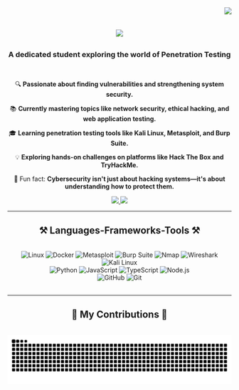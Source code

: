 <img align="right" src="https://visitor-badge.laobi.icu/badge?page_id=deanadriannn.deanadriannn" />

<h1 align="center">
    <img src="https://readme-typing-svg.herokuapp.com/?font=Righteous&size=35&color=9FEF00&center=true&vCenter=true&width=500&height=70&duration=4000&lines=Hi+There!+👋;+I'm+Dean+Adrian+Baihaqi!;" />
</h1>

<h3 align="center">A dedicated student exploring the world of Penetration Testing</h3>

<br/>

<div align="center">
 
🔍 **Passionate about finding vulnerabilities and strengthening system security.**

📚 **Currently mastering topics like network security, ethical hacking, and web application testing.**

🎓 **Learning penetration testing tools like Kali Linux, Metasploit, and Burp Suite.**

💡 **Exploring hands-on challenges on platforms like Hack The Box and TryHackMe.**

<!-- 💬 **Ask me about penetration testing techniques, cybersecurity fundamentals, or how to start your hacking journey [here](https://github.com/salesp07/salesp07/issues).** -->

🌟 Fun fact: **Cybersecurity isn't just about hacking systems—it's about understanding how to protect them.**

</div>
<div align="center"> 
  <a href="mailto:deanadrian644@gmail.com">
    <img src="https://img.shields.io/badge/Gmail-333333?style=for-the-badge&logo=gmail&logoColor=red" />
  </a>
  <a href="https://www.linkedin.com/in/dean-adrian-baihaqi-137030251/" target="_blank">
    <img src="https://img.shields.io/badge/LinkedIn-0077B5?style=for-the-badge&logo=linkedin&logoColor=white" target="_blank" />
  </a>
    <!--
  <a href="https://salesp07.github.io" target="_blank">
     <img src="https://img.shields.io/badge/Portfolio-FF5722?style=for-the-badge&logo=todoist&logoColor=white" target="_blank" /> 
  </a>
    -->
</div>

<hr/>
 
<h2 align="center">⚒️ Languages-Frameworks-Tools ⚒️</h2>
<br/>
<div align="center">
    <img src="https://skillicons.dev/icons?i=linux" alt="Linux" />
    <img src="https://skillicons.dev/icons?i=docker" alt="Docker" />
    <img src="https://img.icons8.com/?size=100&id=PW0ChfedZvTh&format=png&color=000000" height="48" alt="Metasploit" />
    <img src="https://www.svgrepo.com/show/454430/burpsuite-security-software.svg" height="48" alt="Burp Suite" />
    <img src="https://img.icons8.com/?size=100&id=9b5wowKIlo9d&format=png&color=000000" height="48" alt="Nmap" />
    <img src="https://img.icons8.com/?size=100&id=rOHcpTUtCTjr&format=png&color=000000" height="48" alt="Wireshark" />
    <img src="https://static-00.iconduck.com/assets.00/distributor-logo-kali-linux-icon-2048x2005-dki611fk.png" height="48" alt="Kali Linux" />
</div>
<div align="center">
    <img src="https://skillicons.dev/icons?i=python" alt="Python" />
    <img src="https://skillicons.dev/icons?i=javascript" alt="JavaScript" />
    <img src="https://skillicons.dev/icons?i=typescript" alt="TypeScript" />
    <img src="https://skillicons.dev/icons?i=nodejs" alt="Node.js" />
</div>
<div align="center">
    <img src="https://skillicons.dev/icons?i=github" alt="GitHub" />
    <img src="https://skillicons.dev/icons?i=git" alt="Git" />
</div>

<br/>
<hr/>

<div align="center">
  <h2>🐍 My Contributions 🐍</h2>
  <br>
  <img alt="snake eating my contributions" src="https://raw.githubusercontent.com/deanadriannn/deanadriannn/output/github-contribution-grid-snake.svg" />
  
  <br/><br/><br/>
</div>
